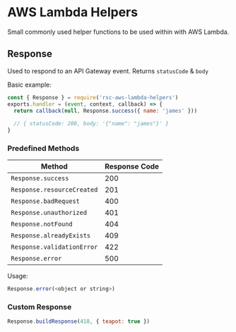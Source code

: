 # AWS Lambda Helpers
Small commonly used helper functions to be used within with AWS Lambda.

## Response
Used to respond to an API Gateway event. Returns `statusCode` & `body`

Basic example:
```js
const { Response } = require('rsc-aws-lambda-helpers')
exports.handler = (event, context, callback) => {
  return callback(null, Response.success({ name: 'james' }))
  
  // { statusCode: 200, body: '{"name": "james"}' }
}
```

### Predefined Methods
| Method | Response Code |
|--------|---------------|
| `Response.success`         | 200
| `Response.resourceCreated` | 201
| `Response.badRequest`      | 400
| `Response.unauthorized`    | 401
| `Response.notFound`        | 404
| `Response.alreadyExists`   | 409
| `Response.validationError` | 422
| `Response.error`           | 500

Usage:
```js
Response.error(<object or string>)
```


### Custom Response
```js
Response.buildResponse(418, { teapot: true })
```